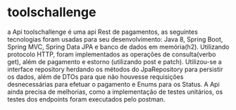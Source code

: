 # toolschallenge

a Api toolschallenge é uma api Rest de pagamentos, as seguintes tecnologias foram usadas para seu desenvolvimento: Java 8, Spring Boot, Spring MVC, Spring Data JPA
e banco de dados em memória(h2). Utilizando protocolo HTTP, foram implementados as operações de consulta(verbo get), além de pagamento e estorno (utilizando post e patch).
Utilizou-se a interface repository herdando os métodos do JpaRepository para persistir os dados, além de DTOs para que não houvesse requisições desnecessárias para 
efetuar o pagamento e Enums para os Status. 
A Api ainda precisa de melhorias, como a implementação de testes unitários, os testes dos endpoints foram executados pelo postman.
